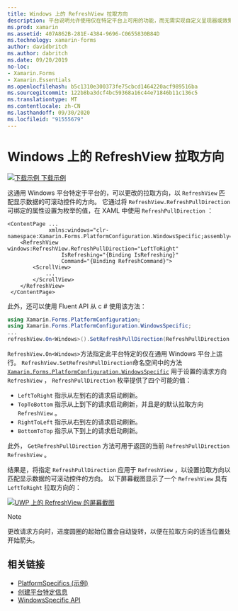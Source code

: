 ```yaml
---
title: Windows 上的 RefreshView 拉取方向
description: 平台说明允许使用仅在特定平台上可用的功能，而无需实现自定义呈现器或效果。 本文介绍如何使用特定于 Windows 平台的，使 RefreshView 的拉取方向得以更改。
ms.prod: xamarin
ms.assetid: 407A862B-281E-4384-9696-C0655830B84D
ms.technology: xamarin-forms
author: davidbritch
ms.author: dabritch
ms.date: 09/20/2019
no-loc:
- Xamarin.Forms
- Xamarin.Essentials
ms.openlocfilehash: b5c1310e300373fe75cbcd1464220acf989516ba
ms.sourcegitcommit: 122b8ba3dcf4bc59368a16c44e71846b11c136c5
ms.translationtype: MT
ms.contentlocale: zh-CN
ms.lasthandoff: 09/30/2020
ms.locfileid: "91555679"
---
```

# <a name="refreshview-pull-direction-on-windows"></a>Windows 上的 RefreshView 拉取方向

[![下载示例](~/media/shared/download.png) 下载示例](https://docs.microsoft.com/samples/xamarin/xamarin-forms-samples/userinterface-platformspecifics)

这通用 Windows 平台特定于平台的，可以更改的拉取方向，以 `RefreshView` 匹配显示数据的可滚动控件的方向。 它通过将 `RefreshView.RefreshPullDirection` 可绑定的属性设置为枚举的值，在 XAML 中使用 `RefreshPullDirection` ：

```xaml
<ContentPage ...
             xmlns:windows="clr-namespace:Xamarin.Forms.PlatformConfiguration.WindowsSpecific;assembly=Xamarin.Forms.Core">
    <RefreshView windows:RefreshView.RefreshPullDirection="LeftToRight"
                 IsRefreshing="{Binding IsRefreshing}"
                 Command="{Binding RefreshCommand}">
        <ScrollView>
            ...
        </ScrollView>
    </RefreshView>
 </ContentPage>
```

此外，还可以使用 Fluent API 从 c # 使用该方法：

```csharp
using Xamarin.Forms.PlatformConfiguration;
using Xamarin.Forms.PlatformConfiguration.WindowsSpecific;
...
refreshView.On<Windows>().SetRefreshPullDirection(RefreshPullDirection.LeftToRight);
```

`RefreshView.On<Windows>`方法指定此平台特定的仅在通用 Windows 平台上运行。 `RefreshView.SetRefreshPullDirection`命名空间中的方法 [`Xamarin.Forms.PlatformConfiguration.WindowsSpecific`](xref:Xamarin.Forms.PlatformConfiguration.WindowsSpecific) 用于设置的请求方向 `RefreshView` ， `RefreshPullDirection` 枚举提供了四个可能的值：

- `LeftToRight` 指示从左到右的请求启动刷新。
- `TopToBottom` 指示从上到下的请求启动刷新，并且是的默认拉取方向 `RefreshView` 。
- `RightToLeft` 指示从右到左的请求启动刷新。
- `BottomToTop` 指示从下到上的请求启动刷新。

此外， `GetRefreshPullDirection` 方法可用于返回的当前 `RefreshPullDirection` `RefreshView` 。

结果是，将指定 `RefreshPullDirection` 应用于 `RefreshView` ，以设置拉取方向以匹配显示数据的可滚动控件的方向。 以下屏幕截图显示了一个 `RefreshView` 具有 `LeftToRight` 拉取方向的：

[![UWP 上的 RefreshView 的屏幕截图](refreshview-pulldirection-images/refreshview-pulldirection.png "RefreshView，按从左到右的拉取方向")](refreshview-pulldirection-images/refreshview-pulldirection-large.png#lightbox "RefreshView，按从左到右的拉取方向")

> [!NOTE]
> 更改请求方向时，进度圆圈的起始位置会自动旋转，以便在拉取方向的适当位置处开始箭头。

## <a name="related-links"></a>相关链接

- [PlatformSpecifics (示例) ](/samples/xamarin/xamarin-forms-samples/userinterface-platformspecifics)
- [创建平台特定信息](~/xamarin-forms/platform/platform-specifics/index.md#creating-platform-specifics)
- [WindowsSpecific API](xref:Xamarin.Forms.PlatformConfiguration.WindowsSpecific)